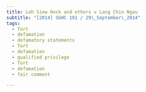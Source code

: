 ```yaml
---
title: Loh Siew Hock and others v Lang Chin Ngau 
subtitle: "[2014] SGHC 191 / 29\_September\_2014"
tags:
  - Tort
  - defamation
  - defamatory statements
  - Tort
  - defamation
  - qualified privilege
  - Tort
  - defamation
  - fair comment

---
```


